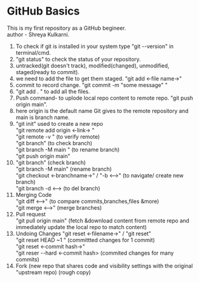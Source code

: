 # GitHub Basics
This is my first repository as a GitHub begineer.
<br>
author - Shreya Kulkarni. <br>
1. To check if git is installed in your system type "git --version" in terminal/cmd. <br>
2. "git status" to check the status of your repository.<br>
3. untracked(git doesn't track), modified(changed), unmodified, staged(ready to commit).<br>
4. we need to add the file to get them staged. "git add <-file name->" <br> 
5. commit to record change. "git commit -m "some message" "<br>
6. "git add . " to add all the files.<br>
7. Push command- to uplode local repo content to remote repo. "git push origin main". <br>
8. here origin is the default name Git gives to the remote repository and main is branch name.<br>
9. "git init" used to create a new repo<br>
    "git remote add origin <-link->  " <br>
    "git remote -v " (to verify remote) <br>
    "git branch" (to check branch) <br>
    "git branch -M main " (to rename branch) <br>
    "git push origin main" <br>
10. "git branch" (check branch) <br>
    "git branch -M main" (rename branch) <br>
    "git checkout <-branchname->" / "-b <-->" (to navigate/ create new branch) <br>
    "git branch -d <--> (to del branch) <br>
11. Merging Code <br>
    "git diff <-->" (to compare commits,branches,files &more) <br>
    "git merge <-->" (merge branches) <br>
12. Pull request <br>
    "git pull origin main" (fetch &download content from remote repo and immediately update the local repo to match content) <br>
13. Undoing Changes "git reset <-filename->" / "git reset" <br>
    "git reset HEAD ~1 " (committted changes for 1 commit) <br>
    "git reset <-commit hash->" <br>
    "git reser --hard <-commit hash> (commited changes for many commits) <br>
14. Fork (new repo that shares code and visibility settings with the original "upstream repo) (rough copy) <br>
    
